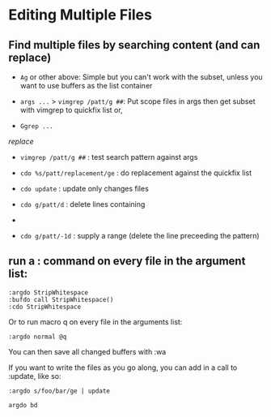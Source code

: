 # Editing Multiple Files

## Find multiple files by searching content (and can replace)

- `Ag` or other above: Simple but you can't work with the subset, unless you want to use buffers as the list container

- `args ...` > `vimgrep /patt/g ##`: Put scope files in args then get subset with vimgrep to quickfix list
    or,
- `Ggrep ...` 

*replace*
- `vimgrep /patt/g ##`         : test search pattern against args
- `cdo %s/patt/replacement/ge` : do replacement against the quickfix list
- `cdo update`                 : update only changes files

- `cdo g/patt/d`                : delete lines containing
-
- `cdo g/patt/-1d`              : supply a range (delete the line preceeding the pattern)




## run a : command on every file in the argument list:

```
:argdo StripWhitespace
:bufdo call StripWhitespace()
:cdo StripWhitespace
```

Or to run macro q on every file in the arguments list:
```
:argdo normal @q
```

You can then save all changed buffers with :wa

If you want to write the files as you go along, you can add in a call to :update, like so:

```
:argdo s/foo/bar/ge | update
```


```bash
argdo bd
```

